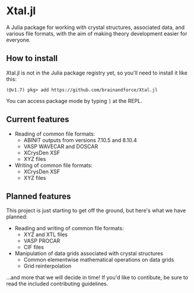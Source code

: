 # Xtal.jl

A Julia package for working with crystal structures, associated data, and various file formats,
with the aim of making theory development easier for everyone.

## How to install

Xtal.jl is not in the Julia package registry yet, so you'll need to install it like this:

```julia-repl
(@v1.7) pkg> add https://github.com/brainandforce/Xtal.jl 
```

You can access package mode by typing `]` at the REPL.

## Current features

* Reading of common file formats:
     + ABINIT outputs from versions 7.10.5 and 8.10.4
     + VASP WAVECAR and DOSCAR
     + XCrysDen XSF
     + XYZ files
* Writing of common file formats:
     + XCrysDen XSF
     + XYZ files

## Planned features

This project is just starting to get off the ground, but here's what we have planned:

 * Reading and writing of common file formats:
     + XYZ and XTL files
     + VASP PROCAR
     + CIF files
 * Manipulation of data grids associated with crystal structures
     + Common elementwise mathematical operations on data grids
     + Grid reinterpolation
     
...and more that we will decide in time! If you'd like to contibute, be sure to read the included
contributing guidelines.